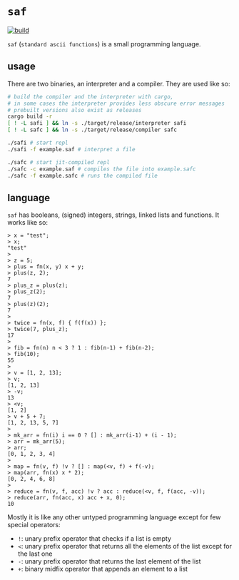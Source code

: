 # `saf`

[![build](https://github.com/paasim/saf/workflows/build/badge.svg)](https://github.com/paasim/saf/actions)

`saf` (`standard ascii functions`) is a small programming language.

## usage

There are two binaries, an interpreter and a compiler. They are used like so:

```bash
# build the compiler and the interpreter with cargo,
# in some cases the interpreter provides less obscure error messages
# prebuilt versions also exist as releases
cargo build -r
[ ! -L safi ] && ln -s ./target/release/interpreter safi
[ ! -L safc ] && ln -s ./target/release/compiler safc

./safi # start repl
./safi -f example.saf # interpret a file

./safc # start jit-compiled repl
./safc -c example.saf # compiles the file into example.safc
./safc -f example.safc # runs the compiled file
```

## language

`saf` has booleans, (signed) integers, strings, linked lists and functions. It works like so:

```saf
> x = "test";
> x;
"test"
>
> z = 5;
> plus = fn(x, y) x + y;
> plus(z, 2);
7
> plus_z = plus(z);
> plus_z(2);
7
> plus(z)(2);
7
>
> twice = fn(x, f) { f(f(x)) };
> twice(7, plus_z);
17
>
> fib = fn(n) n < 3 ? 1 : fib(n-1) + fib(n-2);
> fib(10);
55
>
> v = [1, 2, 13];
> v;
[1, 2, 13]
> -v;
13
> <v;
[1, 2]
> v + 5 + 7;
[1, 2, 13, 5, 7]
>
> mk_arr = fn(i) i == 0 ? [] : mk_arr(i-1) + (i - 1);
> arr = mk_arr(5);
> arr;
[0, 1, 2, 3, 4]
>
> map = fn(v, f) !v ? [] : map(<v, f) + f(-v);
> map(arr, fn(x) x * 2);
[0, 2, 4, 6, 8]
>
> reduce = fn(v, f, acc) !v ? acc : reduce(<v, f, f(acc, -v));
> reduce(arr, fn(acc, x) acc + x, 0);
10
```

Mostly it is like any other untyped programming language except for few special operators:
- `!`: unary prefix operator that checks if a list is empty
- `<`: unary prefix operator that returns all the elements of the list except for the last one
- `-`: unary prefix operator that returns the last element of the list
- `+`: binary midfix operator that appends an element to a list
